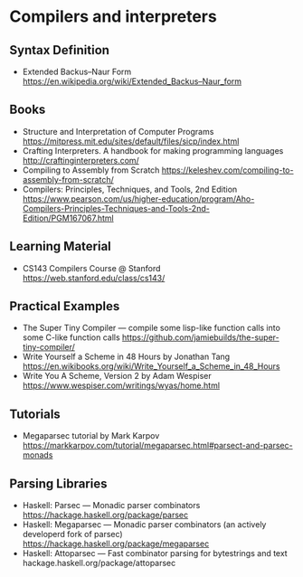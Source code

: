 # Compilers and interpreters

## Syntax Definition

* Extended Backus–Naur Form
  https://en.wikipedia.org/wiki/Extended_Backus–Naur_form

## Books

* Structure and Interpretation of Computer Programs
  https://mitpress.mit.edu/sites/default/files/sicp/index.html
* Crafting Interpreters. A handbook for making programming languages
  http://craftinginterpreters.com/
* Compiling to Assembly from Scratch
  https://keleshev.com/compiling-to-assembly-from-scratch/
* Compilers: Principles, Techniques, and Tools, 2nd Edition
  https://www.pearson.com/us/higher-education/program/Aho-Compilers-Principles-Techniques-and-Tools-2nd-Edition/PGM167067.html

## Learning Material

* CS143 Compilers Course @ Stanford
  https://web.stanford.edu/class/cs143/

## Practical Examples

* The Super Tiny Compiler — compile some lisp-like function calls into some C-like function calls
  https://github.com/jamiebuilds/the-super-tiny-compiler/
* Write Yourself a Scheme in 48 Hours by Jonathan Tang
  https://en.wikibooks.org/wiki/Write_Yourself_a_Scheme_in_48_Hours
* Write You A Scheme, Version 2 by Adam Wespiser
  https://www.wespiser.com/writings/wyas/home.html
  
## Tutorials

* Megaparsec tutorial by Mark Karpov
  https://markkarpov.com/tutorial/megaparsec.html#parsect-and-parsec-monads
  
## Parsing Libraries

* Haskell: Parsec — Monadic parser combinators
  https://hackage.haskell.org/package/parsec
* Haskell: Megaparsec — Monadic parser combinators (an actively developerd fork of parsec)
  https://hackage.haskell.org/package/megaparsec
* Haskell: Attoparsec — Fast combinator parsing for bytestrings and text
  hackage.haskell.org/package/attoparsec
